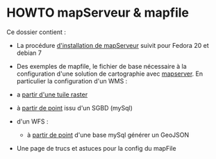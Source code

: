 HOWTO mapServeur & mapfile
=============

Ce dossier contient :
 * La procédure [d'installation de mapServeur](mapserveur_compilation.md) suivit pour Fedora 20 et debian 7
 * Des exemples de mapfile, le fichier de base nécessaire à la configuration
d'une solution de cartographie avec [mapserver](http://mapserver.org/fr/). En particulier la configuration
d'un WMS :
  * a [partir d'une tuile raster](banyuls3857.map)
  * à [partir de point](monastR_wms.map) issu d'un SGBD (mySql)

 * d'un WFS :
    * à [partir de point](monastR_wfs.map) d'une base mySql générer un GeoJSON
 * Une page de trucs et astuces pour la config du mapFile

